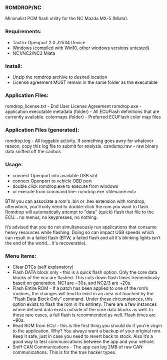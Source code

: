 ### ROMDROP/NC
Minimalist PCM flash utility for the NC Mazda MX-5 (Miata). 

### Requirements:
* Tactrix Openport 2.0 J2534 Device
* Windows (compiled with Win10, other windows versions untested)
* NC1/NC2/NC3 Miata

### Install:
* Unzip the romdrop archive to desired location
* License agreement MUST remain in the same folder as the executable

### Application Files:
romdrop_license.txt - End User License Agreement
romdrop.exe - application executable
metadata (folder) - All ECUFlash definitions that are currently available.
colormaps (folder) - Preferred ECUFlash color map files

### Application Files (generated):
romdrop.log - All loggable activity. If something goes awry for whatever reason, copy this log file to submit for analysis.
candump.raw - raw binary data sniffed off the canbus

### Usage:
* connect Openport into available USB slot
* connect Openport to vehicle OBD port 
* double click romdrop.exe to execute from windows
* or execute from command line: romdrop.exe <filename.ext>

BTW you can associate a rom's .bin or .hex extension with romdrop, afterwhich, you'll only need to double-click the rom you want to flash. Romdrop will automatically attempt to "data" (quick) flash that file to the ECU... no menus, no keypresses, no nothing.

It’s advised that you do not simultaneously run applications that consume heavy resources while flashing. Doing so can impact USB speeds which can result in a failed flash (BTW, a failed flash and all it's blinking lights isn’t the end of the world... it's recoverable).

### Menu Items:
* Clear DTCs (self explanatory)
* Flash DATA block only - this is a quick flash option. Only the core data blocks of the ecu are flashed. This cuts down flash times tremendously based on generation. NC1 are ~30s, and NC2/3 are ~20s. 
* Flash Entire ROM - If a patch has been applied to one of the rom’s routines, the changes will tend to exist in an area not touched by the “Flash Data Block Only” command.  Under these circumstances, this option exists to flash the rom in it’s entirety. There are a few instances where defined data exists outside of the core data blocks as well. In those rare cases, a full flash is recommended as well. Flash times are ~90s.
* Read ROM from ECU - this is the first thing you should do if you’re virgin to the application. Why? You always want a backup of your original rom. Keep it safe, just in case you need to revert back to stock. Also it’s a good way to test communications between the app and your vehicle.
* Sniff CAN Communications - The app can log 2MB of raw CAN communications. This is for the true hacker types.
